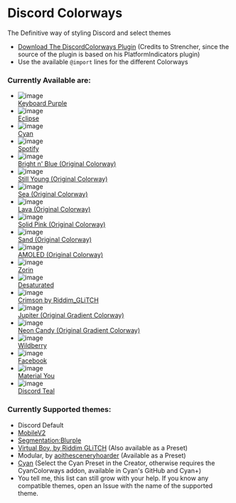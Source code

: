 # Discord Colorways
The Definitive way of styling Discord and select themes

* [Download The DiscordColorways Plugin](https://github.com/DaBluLite/DiscordColorways/raw/master/DiscordColorways.plugin.js) (Credits to Strencher, since the source of the plugin is based on his PlatformIndicators plugin)
* Use the available `@import` lines for the different Colorways 

### Currently Available are:
* ![image](https://github.com/DaBluLite/DiscordColorways/assets/73998678/151b8e71-b07a-41fe-b395-8714eb29e6cd)<br>[Keyboard Purple](https://github.com/DaBluLite/DiscordColorways/tree/master/KeyboardPurple)
* ![image](https://github.com/DaBluLite/DiscordColorways/assets/73998678/ae8e2c64-88dd-4ce1-88b1-76d2d42f26c3)<br>[Eclipse](https://github.com/DaBluLite/DiscordColorways/tree/master/Eclipse)
* ![image](https://github.com/DaBluLite/DiscordColorways/assets/73998678/d4369247-e0eb-445a-a3cc-aebe70901772)<br>[Cyan](https://github.com/DaBluLite/DiscordColorways/tree/master/Cyan)
* ![image](https://github.com/DaBluLite/DiscordColorways/assets/73998678/901d1acc-62f8-435d-945c-9c10bfd6bc48)<br>[Spotify](https://github.com/DaBluLite/DiscordColorways/tree/master/Spotify)
* ![image](https://github.com/DaBluLite/DiscordColorways/assets/73998678/fc049e7b-2a74-4d7d-86ff-1da4597a56e6)<br>[Bright n' Blue (Original Colorway)](https://github.com/DaBluLite/DiscordColorways/tree/master/BrightBlue)
* ![image](https://github.com/DaBluLite/DiscordColorways/assets/73998678/5a1bf49a-2600-4338-9b6c-52f7d9221ead)<br>[Still Young (Original Colorway)](https://github.com/DaBluLite/DiscordColorways/tree/master/StillYoung)
* ![image](https://github.com/DaBluLite/DiscordColorways/assets/73998678/2555bd00-24a3-4318-9111-207cbc2934cb)<br>[Sea (Original Colorway)](https://github.com/DaBluLite/DiscordColorways/tree/master/Sea)
* ![image](https://github.com/DaBluLite/DiscordColorways/assets/73998678/a9d5bb38-ae30-47b6-86a9-3da688cc8893)<br>[Lava (Original Colorway)](https://github.com/DaBluLite/DiscordColorways/tree/master/Lava)
* ![image](https://github.com/DaBluLite/DiscordColorways/assets/73998678/b24378a6-c536-4b17-a443-d3452b44568e)<br>[Solid Pink (Original Colorway)](https://github.com/DaBluLite/DiscordColorways/tree/master/SolidPink)
* ![image](https://github.com/DaBluLite/DiscordColorways/assets/73998678/01c47ee7-e063-4b1f-a8f5-bc953566030b)<br>[Sand (Original Colorway)](https://github.com/DaBluLite/DiscordColorways/tree/master/sand)
* ![image](https://github.com/DaBluLite/DiscordColorways/assets/73998678/809fc38c-19de-4af1-b959-e43305f33fcf)<br>[AMOLED (Original Colorway)](https://github.com/DaBluLite/DiscordColorways/tree/master/Amoled)
* ![image](https://github.com/DaBluLite/DiscordColorways/assets/73998678/1654e973-c4bc-4035-b559-038d8072f902)<br>[Zorin](https://github.com/DaBluLite/DiscordColorways/tree/master/Zorin)
* ![image](https://github.com/DaBluLite/DiscordColorways/assets/73998678/ee244953-5c01-470f-8319-d16d21ae2b12)<br>[Desaturated](https://github.com/DaBluLite/DiscordColorways/tree/master/Desaturated)
* ![image](https://github.com/DaBluLite/DiscordColorways/assets/73998678/7f505f1c-013c-4018-88c2-c2da032d9e55)<br>[Crimson by Riddim_GLiTCH](https://github.com/DaBluLite/DiscordColorways/tree/master/Crimson)
* ![image](https://github.com/DaBluLite/DiscordColorways/assets/73998678/cf0c329e-a033-467b-9e43-bcd7cde185ac)<br>[Jupiter (Original Gradient Colorway)](https://github.com/DaBluLite/DiscordColorways/tree/master/Jupiter)
* ![image](https://github.com/DaBluLite/DiscordColorways/assets/73998678/fcc7c867-a03a-44ce-8db9-45ff69fb9447)<br>[Neon Candy (Original Gradient Colorway)](https://github.com/DaBluLite/DiscordColorways/tree/master/NeonCandy)
* ![image](https://github.com/DaBluLite/DiscordColorways/assets/73998678/3cde05c4-368e-4edf-9bd8-24362f98221f)<br>[Wildberry](https://github.com/DaBluLite/DiscordColorways/tree/master/Wildberry)
* ![image](https://github.com/DaBluLite/DiscordColorways/assets/73998678/b65f48eb-e6e3-4427-b214-325ecab8d680)<br>[Facebook](https://github.com/DaBluLite/DiscordColorways/tree/master/Facebook)
* ![image](https://github.com/DaBluLite/DiscordColorways/assets/73998678/85d55f54-4f5b-4fc8-9714-c2e78624267c)<br>[Material You](https://github.com/DaBluLite/DiscordColorways/tree/master/MaterialYou)
* ![image](https://github.com/DaBluLite/DiscordColorways/assets/73998678/15c409cb-2867-47d5-909d-c46c119f76ac)<br>[Discord Teal](https://github.com/DaBluLite/css-snippets/tree/master/DiscordTeal)

### Currently Supported themes:
* Discord Default
* [MobileV2](https://github.com/DaBluLite/MobileV2)
* [Segmentation:Blurple](https://github.com/DaBluLite/SegmentationBlurple)
* [Virtual Boy, by Riddim GLiTCH](https://github.com/Riddim-GLiTCH/Virtual-Boy) (Also available as a Preset)
* Modular, by [aoithesceneryhoarder](https://github.com/SEELE1306) (Available as a Preset)
* [Cyan](https://github.com/DaBluLite/Cyan) (Select the Cyan Preset in the Creator, otherwise requires the CyanColorways addon, available in Cyan's GitHub and Cyan+)
* You tell me, this list can still grow with your help. If you know any compatible themes, open an Issue with the name of the supported theme.
